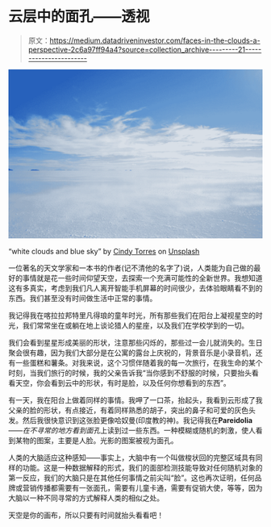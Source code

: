 # 云层中的面孔——透视

> 原文：<https://medium.datadriveninvestor.com/faces-in-the-clouds-a-perspective-2c6a97ff94a4?source=collection_archive---------21----------------------->

![](img/d63c6961190a3c06cbd2de5a4c4c1e7f.png)

“white clouds and blue sky” by [Cindy Torres](https://unsplash.com/@cindy13tm?utm_source=medium&utm_medium=referral) on [Unsplash](https://unsplash.com?utm_source=medium&utm_medium=referral)

一位著名的天文学家和一本书的作者(记不清他的名字了)说，人类能为自己做的最好的事情就是花一些时间仰望天空，去探索一个充满可能性的全新世界。我想知道这有多真实，考虑到我们凡人离开智能手机屏幕的时间很少，去体验眼睛看不到的东西。我们甚至没有时间做生活中正常的事情。

我记得我在喀拉拉邦特里凡得琅的童年时光，所有那些我们在阳台上凝视星空的时光，我们常常坐在或躺在地上谈论猎人的星座，以及我们在学校学到的一切。

我们会看到星星形成美丽的形状，注意那些闪烁的，那些过一会儿就消失的。生日聚会很有趣，因为我们大部分是在公寓的露台上庆祝的，背景音乐是小录音机，还有一些蛋糕和薯条。对我来说，这个习惯伴随着我的每一次旅行，在我生命的某个时刻，当我们旅行的时候，我的父亲告诉我“当你感到不舒服的时候，只要抬头看看天空，你会看到云中的形状，有时是脸，以及任何你想看到的东西”。

有一天，我在阳台上做着同样的事情。我呷了一口茶，抬起头，我看到云形成了我父亲的脸的形状，有点接近，有着同样熟悉的胡子，突出的鼻子和可爱的灰色头发。然后我很快意识到这张脸更像哈奴曼(印度教的神)。我记得我在**Pareidolia**——*在不寻常的地方看到面孔*上读到过一些东西。一种模糊或随机的刺激，使人看到某物的图案，主要是人脸。光影的图案被视为面孔。

人类的大脑适应这种感知——事实上，大脑中有一个叫做梭状回的完整区域具有同样的功能。这是一种数据解释的形式，我们的面部检测技能导致对任何随机对象的第一反应，我们的大脑只是在其他任何事情之前尖叫“脸”。这也再次证明，任何品牌或营销传播都需要有一张面孔，需要有儿童卡通，需要有促销大使，等等，因为大脑以一种不同寻常的方式解释人类的相似之处。

天空是你的画布，所以只要有时间就抬头看看吧！